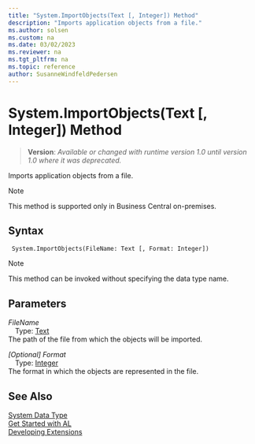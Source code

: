 ```yaml
---
title: "System.ImportObjects(Text [, Integer]) Method"
description: "Imports application objects from a file."
ms.author: solsen
ms.custom: na
ms.date: 03/02/2023
ms.reviewer: na
ms.tgt_pltfrm: na
ms.topic: reference
author: SusanneWindfeldPedersen
---
```

[//]: # (START>DO_NOT_EDIT)
[//]: # (IMPORTANT:Do not edit any of the content between here and the END>DO_NOT_EDIT.)
[//]: # (Any modifications should be made in the .xml files in the ModernDev repo.)
# System.ImportObjects(Text [, Integer]) Method
> **Version**: _Available or changed with runtime version 1.0 until version 1.0 where it was deprecated._

Imports application objects from a file.

> [!NOTE]
> This method is supported only in Business Central on-premises.

## Syntax
```AL
 System.ImportObjects(FileName: Text [, Format: Integer])
```
> [!NOTE]
> This method can be invoked without specifying the data type name.
## Parameters
*FileName*  
&emsp;Type: [Text](../text/text-data-type.md)  
The path of the file from which the objects will be imported.  

*[Optional] Format*  
&emsp;Type: [Integer](../integer/integer-data-type.md)  
The format in which the objects are represented in the file.  



[//]: # (IMPORTANT: END>DO_NOT_EDIT)
## See Also
[System Data Type](system-data-type.md)  
[Get Started with AL](../../devenv-get-started.md)  
[Developing Extensions](../../devenv-dev-overview.md)